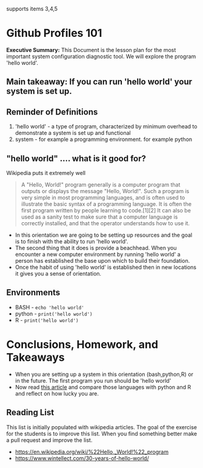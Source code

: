 
supports items 3,4,5


# Github Profiles 101
**Executive Summary:** This Document is the lesson plan for the most important system configuration diagnostic tool. We will explore the program 'hello world'.

## Main takeaway: If you can run 'hello world' your system is set up.

## Reminder of Definitions
1. 'hello world' - a type of program, characterized by minimum overhead to demonstrate a system is set up and functional
2. system - for example a programming environment. for example python

## "hello world" .... what is it good for?
Wikipedia puts it extremely well
> A "Hello, World!" program generally is a computer program that outputs or displays the message "Hello, World!". Such a program is very simple in most programming languages, and is often used to illustrate the basic syntax of a programming language. It is often the first program written by people learning to code.[1][2] It can also be used as a sanity test to make sure that a computer language is correctly installed, and that the operator understands how to use it.

* In this orientation we are going to be setting up resources and the goal is to finish with the ability to run 'hello world'.
* The second thing that it does is provide a beachhead. When you encounter a new computer environment by running 'hello world' a person has established the base upon which to build their foundation.
* Once the habit of using 'hello world' is established then in new locations it gives you a sense of orientation.


## Environments
* BASH - `echo 'hello world'`
* python - `print('hello world')`
* R - `print('hello world')`


# Conclusions, Homework, and Takeaways
* When you are setting up a system in this orientation (bash,python,R) or in the future. The first program you run should be 'hello world'
* Now read [this article](https://www.wintellect.com/30-years-of-hello-world/) and compare those languages with python and R and reflect on how lucky you are.



## Reading List
This list is initially populated with wikipedia articles. The goal of the exercise for the students is to improve this list. When you find something better make a pull request and improve the list.
* https://en.wikipedia.org/wiki/%22Hello,_World!%22_program
* https://www.wintellect.com/30-years-of-hello-world/
